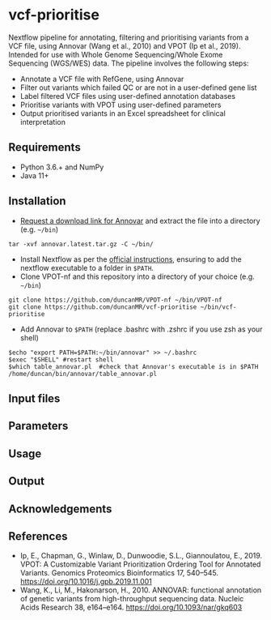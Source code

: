 # vcf-prioritise
Nextflow pipeline for annotating, filtering and prioritising variants from a VCF file, using Annovar (Wang et al., 2010) and VPOT (Ip et al., 2019). Intended for use with Whole Genome Sequencing/Whole Exome Sequencing (WGS/WES) data. The pipeline involves the following steps:

- Annotate a VCF file with RefGene, using Annovar
- Filter out variants which failed QC or are not in a user-defined gene list
- Label filtered VCF files using user-defined annotation databases
- Prioritise variants with VPOT using user-defined parameters
- Output prioritised variants in an Excel spreadsheet for clinical interpretation

## Requirements

- Python 3.6.+ and NumPy
- Java 11+

## Installation

- [Request a download link for Annovar](https://www.openbioinformatics.org/annovar/annovar_download_form.php) and extract the file into a directory (e.g. `~/bin`)
```
tar -xvf annovar.latest.tar.gz -C ~/bin/
```
- Install Nextflow as per the [official instructions](https://www.nextflow.io/docs/latest/getstarted.html), ensuring to add the nextflow executable to a folder in `$PATH`.
- Clone VPOT-nf and this repository into a directory of your choice (e.g. `~/bin`)
```
git clone https://github.com/duncanMR/VPOT-nf ~/bin/VPOT-nf
git clone https://github.com/duncanMR/vcf-prioritise ~/bin/vcf-prioritise
```
- Add Annovar to `$PATH` (replace .bashrc with .zshrc if you use zsh as your shell)
``` 
$echo "export PATH=$PATH:~/bin/annovar" >> ~/.bashrc
$exec "$SHELL" #restart shell
$which table_annovar.pl  #check that Annovar's executable is in $PATH
/home/duncan/bin/annovar/table_annovar.pl
```
## Input files

## Parameters

## Usage

## Output

## Acknowledgements

## References
- Ip, E., Chapman, G., Winlaw, D., Dunwoodie, S.L., Giannoulatou, E., 2019. VPOT: A Customizable Variant Prioritization Ordering Tool for Annotated Variants. Genomics Proteomics Bioinformatics 17, 540–545. https://doi.org/10.1016/j.gpb.2019.11.001
- Wang, K., Li, M., Hakonarson, H., 2010. ANNOVAR: functional annotation of genetic variants from high-throughput sequencing data. Nucleic Acids Research 38, e164–e164. https://doi.org/10.1093/nar/gkq603
